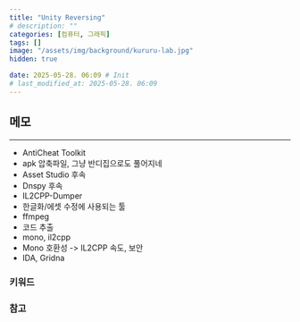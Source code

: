 ```yaml
---
title: "Unity Reversing"
# description: ""
categories: [컴퓨터, 그래픽]
tags: []
image: "/assets/img/background/kururu-lab.jpg"
hidden: true

date: 2025-05-28. 06:09 # Init
# last_modified_at: 2025-05-28. 06:09
---
```


## 메모

---

- AntiCheat Toolkit
- apk 압축파일, 그냥 반디집으로도 풀어지네
- Asset Studio 후속
- Dnspy 후속
- IL2CPP-Dumper
- 한글화/에셋 수정에 사용되는 툴
- ffmpeg
- 코드 추출
- mono, il2cpp
- Mono 호환성 -> IL2CPP 속도, 보안
- IDA, Gridna

### 키워드

### 참고
